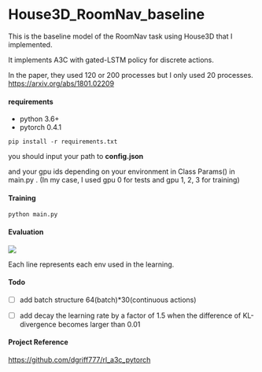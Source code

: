 # House3D_RoomNav_baseline

This is the baseline model of the RoomNav task using House3D that I implemented.

It implements A3C with gated-LSTM policy for discrete actions.

In the paper, they used 120 or 200 processes but I only used 20 processes.
https://arxiv.org/abs/1801.02209



#### requirements
- python 3.6+
- pytorch 0.4.1

```
pip install -r requirements.txt 
```

you should input your path to **config.json**

and your gpu ids depending on your environment in Class Params() in main.py . (In my case, I used gpu 0 for tests and gpu 1, 2, 3 for training)



#### Training

```
python main.py 
```

#### Evaluation

![](D:\연구\house3d\coco_all\train_success_rate.png)

Each line represents each env used in the learning.

#### Todo

- [ ] add batch structure 64(batch)*30(continuous actions)
- [ ] add decay the learning rate by a factor of 1.5 when the difference of KL-divergence becomes larger than 0.01



#### Project Reference

https://github.com/dgriff777/rl_a3c_pytorch
